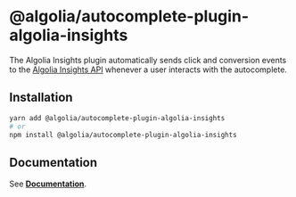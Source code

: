 ﻿# @algolia/autocomplete-plugin-algolia-insights

The Algolia Insights plugin automatically sends click and conversion events to the [Algolia Insights API](https://www.algolia.com/doc/rest-api/insights]) whenever a user interacts with the autocomplete.

## Installation

```sh
yarn add @algolia/autocomplete-plugin-algolia-insights
# or
npm install @algolia/autocomplete-plugin-algolia-insights
```

## Documentation

See [**Documentation**](https://www.algolia.com/doc/ui-libraries/autocomplete/api-reference/autocomplete-plugin-algolia-insights).

